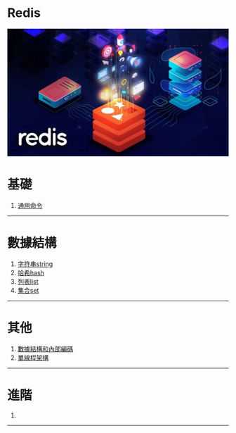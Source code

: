 Redis
===

![](./pics/hero.jpg)

# 基礎
1. [通用命令](./mds/基礎/通用命令.md)

---

# 數據結構

1. [字符串string](./mds/數據結構/字符串string.md)
1. [哈希hash](./mds/數據結構/哈希hash.md)
3. [列表list](./mds/數據結構/列表list.md)
4. [集合set](./mds/數據結構/集合set.md)

---

# 其他

1. [數據結構和內部編碼](./mds/其他/數據結構和內部編碼.md)
2. [單線程架構](./mds/其他/單線程架構.md)

---

# 進階

1. []()

---